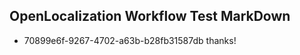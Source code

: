 ## OpenLocalization Workflow Test MarkDown
* 70899e6f-9267-4702-a63b-b28fb31587db thanks!

<!--HONumber=Jul16_HO5-->


